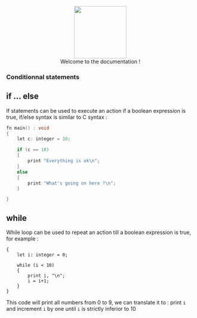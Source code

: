 <div align="center">
    <img width="140px" src="../others/logo.png"/><br/>
    Welcome to the documentation !
</div>

### Conditionnal statements


## if ... else

If statements can be used to execute an action if a boolean expression is true, if/else syntax is similar to C syntax :

```c
fn main() : void
{
    let c: integer = 10;

    if (c == 10)
    {
        print "Everything is ok\n";
    }
    else
    {
        print "What's going on here ?\n";
    }

}
```

## while

While loop can be used to repeat an action till a boolean expression is true, for example : 

```fn main() : void
{
    let i: integer = 0;

    while (i < 10)
    {
        print i, "\n";
        i = i+1;
    }
}
```
This code will print all numbers from 0 to 9, we can translate it to : 
print `i` and increment `i` by one until `i` is strictly inferior to 10
